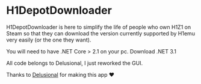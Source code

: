 # H1DepotDownloader

H1DepotDownloader is here to simplify the life of people who own H1Z1 on Steam so that they can download the version currently supported by H1emu very easily (or the one they want).

You will need to have .NET Core > 2.1 on your pc. Download .NET 3.1

All code belongs to Delusional, I just reworked the GUI.

Thanks to [Delusional](https://github.com/uDelusional) for making this app :heart:

